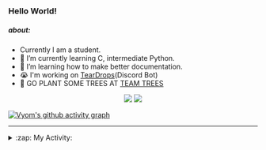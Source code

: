 ### Hello World!

##### about:
- Currently I am a student.
- 🌱 I’m currently learning C, intermediate Python.
- 🌱 I’m learning how to make better documentation.
- 😭 I'm working on [TearDrops](https://github.com/Vyvy-vi/TearDrops)(Discord Bot)
- 🌱 GO PLANT SOME TREES AT [TEAM TREES](https://teamtrees.org/)

<p align="center">
  <a href="https://twitter.com/Vyvy_viM"><img target="_blank" src="https://img.shields.io/badge/twitter%20@Vyvy_viM-0D95E8?style=for-the-badge&logo=twitter&logoColor=white"/></a> 
  <a href="https://vyvy-vi.github.io/portfolio"><img target="_blank" src="https://img.shields.io/badge/-I%27m_craving_for_open_source-green?style=for-the-badge&logo=github&logoColor=black"/></a> 
</p>

[![Vyom's github activity graph](https://activity-graph.herokuapp.com/graph?username=Vyvy-vi)](https://github.com/ashutosh00710/github-readme-activity-graph)

---
<details>
  <summary>:zap: My Activity:</summary>
  
<!--START_SECTION:waka-->
**I'm a Night 🦉** 

```text
🌞 Morning    40 commits     █░░░░░░░░░░░░░░░░░░░░░░░░   6.49% 
🌆 Daytime    133 commits    █████░░░░░░░░░░░░░░░░░░░░   21.59% 
🌃 Evening    237 commits    █████████░░░░░░░░░░░░░░░░   38.47% 
🌙 Night      206 commits    ████████░░░░░░░░░░░░░░░░░   33.44%

```
📅 **I'm Most Productive on Sunday** 

```text
Monday       69 commits     ██░░░░░░░░░░░░░░░░░░░░░░░   11.2% 
Tuesday      91 commits     ███░░░░░░░░░░░░░░░░░░░░░░   14.77% 
Wednesday    95 commits     ███░░░░░░░░░░░░░░░░░░░░░░   15.42% 
Thursday     83 commits     ███░░░░░░░░░░░░░░░░░░░░░░   13.47% 
Friday       44 commits     █░░░░░░░░░░░░░░░░░░░░░░░░   7.14% 
Saturday     82 commits     ███░░░░░░░░░░░░░░░░░░░░░░   13.31% 
Sunday       152 commits    ██████░░░░░░░░░░░░░░░░░░░   24.68%

```


📊 **This Week I Spent My Time On** 

```text
🔥 Editors: 
Vim                      1 hr 38 mins        █████████████████████████   100.0%

🐱‍💻 Projects: 
discord-bot              1 hr 33 mins        ███████████████████████░░   95.44% 
Unknown Project          4 mins              █░░░░░░░░░░░░░░░░░░░░░░░░   4.56%

```


 Last Updated on 02/09/2021
<!--END_SECTION:waka-->
</details>
